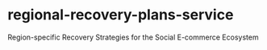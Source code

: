 # regional-recovery-plans-service
Region-specific Recovery Strategies for the Social E-commerce Ecosystem
